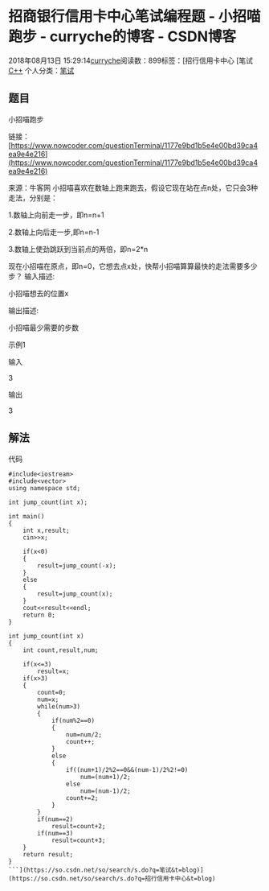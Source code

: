 # 招商银行信用卡中心笔试编程题 - 小招喵跑步 - curryche的博客 - CSDN博客





2018年08月13日 15:29:14[curryche](https://me.csdn.net/whwan11)阅读数：899标签：[招行信用卡中心																[笔试																[C++](https://so.csdn.net/so/search/s.do?q=C++&t=blog)
个人分类：[笔试](https://blog.csdn.net/whwan11/article/category/7789918)





## 题目

小招喵跑步 

链接：[https://www.nowcoder.com/questionTerminal/1177e9bd1b5e4e00bd39ca4ea9e4e216](https://www.nowcoder.com/questionTerminal/1177e9bd1b5e4e00bd39ca4ea9e4e216)

来源：牛客网
小招喵喜欢在数轴上跑来跑去，假设它现在站在点n处，它只会3种走法，分别是： 

1.数轴上向前走一步，即n=n+1  

2.数轴上向后走一步,即n=n-1  

3.数轴上使劲跳跃到当前点的两倍，即n=2*n 

现在小招喵在原点，即n=0，它想去点x处，快帮小招喵算算最快的走法需要多少步？
输入描述: 

小招喵想去的位置x

输出描述: 

小招喵最少需要的步数 

示例1 

输入 

3 

输出 

3
## 解法

代码

```
#include<iostream>
#include<vector>
using namespace std;

int jump_count(int x);

int main()
{
    int x,result;
    cin>>x;

    if(x<0)
    {
        result=jump_count(-x);
    }
    else
    {
        result=jump_count(x);
    }
    cout<<result<<endl;
    return 0;
}

int jump_count(int x)
{
    int count,result,num;

    if(x<=3)
        result=x;
    if(x>3)
    {
        count=0;
        num=x;
        while(num>3)
        {
            if(num%2==0)
            {
                num=num/2;
                count++;
            }
            else
            {
                if((num+1)/2%2==0&&(num-1)/2%2!=0)
                    num=(num+1)/2;
                else
                    num=(num-1)/2;  
                count+=2;
            }
        }
        if(num==2)
            result=count+2;
        if(num==3)
            result=count+3;
    }
    return result;
}
```](https://so.csdn.net/so/search/s.do?q=笔试&t=blog)](https://so.csdn.net/so/search/s.do?q=招行信用卡中心&t=blog)




